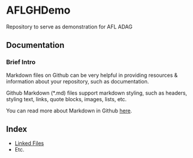 # AFLGHDemo
Repository to serve as demonstration for AFL ADAG

## Documentation

### Brief Intro

Markdown files on Github can be very helpful in providing resources & information about your repository, such as documentation.

Github Markdown (*.md) files support markdown styling, such as headers, styling text, links, quote blocks, images, lists, etc. 

You can read more about Markdown in Github [here](https://docs.github.com/en/github/writing-on-github/getting-started-with-writing-and-formatting-on-github/basic-writing-and-formatting-syntax).


## Index
- [Linked Files](https://github.com/JohnLamontagne/AFLGHDemo/blob/main/Documentation/LinkedFiles.md)
- Etc.
